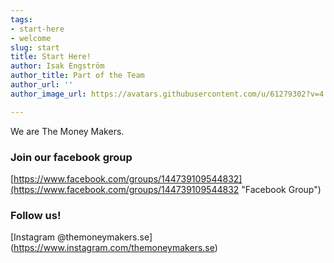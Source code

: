 ```yaml
---
tags:
- start-here
- welcome
slug: start
title: Start Here!
author: Isak Engström
author_title: Part of the Team
author_url: ''
author_image_url: https://avatars.githubusercontent.com/u/61279302?v=4

---
```

We are The Money Makers.

### Join our facebook group

[https://www.facebook.com/groups/144739109544832](https://www.facebook.com/groups/144739109544832 "Facebook Group")

### 

### Follow us!

\[Instagram @themoneymakers.se\](https://www.instagram.com/themoneymakers.se)